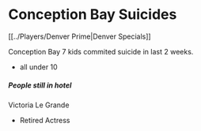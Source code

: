 # Conception Bay Suicides

[[../Players/Denver Prime|Denver Specials]]

Conception Bay
7 kids commited suicide in last 2 weeks.
- all under 10


##### People still in hotel
Victoria Le Grande
- Retired Actress
